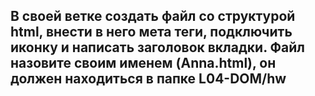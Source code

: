 ## В своей ветке создать файл со структурой html, внести в него мета теги, подключить иконку и написать заголовок вкладки. Файл назовите своим именем (Anna.html), он должен находиться в папке L04-DOM/hw